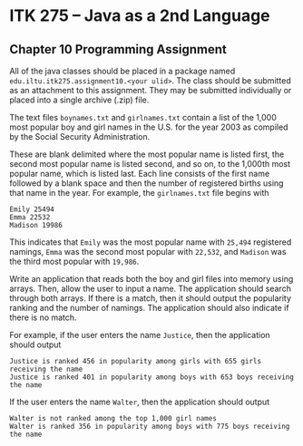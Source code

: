 # ITK 275 – Java as a 2nd Language
## Chapter 10 Programming Assignment


All of the java classes should be placed in a package named `edu.iltu.itk275.assignment10.<your ulid>`.  The class should be submitted as an attachment to this assignment.  They may be submitted individually or placed into a single archive (.zip) file.

The text files `boynames.txt` and `girlnames.txt` contain a list of the 1,000 most popular boy and girl names in the U.S. for the year 2003 as compiled by the Social Security Administration.

These are blank delimited where the most popular name is listed first, the second most popular name is listed second, and so on, to the 1,000th most popular name, which is listed last.  Each line consists of the first name followed by a blank space and then the number of registered births using that name in the year.  For example, the `girlnames.txt` file begins with

```
Emily 25494
Emma 22532
Madison 19986
```

This indicates that `Emily` was the most popular name with `25,494` registered namings, `Emma` was the second most popular with `22,532`, and `Madison` was the third most popular with `19,986`.  

Write an application that reads both the boy and girl files into memory using arrays. Then, allow the user to input a name.  The application should search through both arrays.  If there is a match, then it should output the popularity ranking and the number of namings.  The application should also indicate if there is no match.

For example, if the user enters the name `Justice`, then the application should output

```
Justice is ranked 456 in popularity among girls with 655 girls receiving the name
Justice is ranked 401 in popularity among boys with 653 boys receiving the name
```

If the user enters the name `Walter`, then the application should output

```
Walter is not ranked among the top 1,000 girl names
Walter is ranked 356 in popularity among boys with 775 boys receiving the name
```
